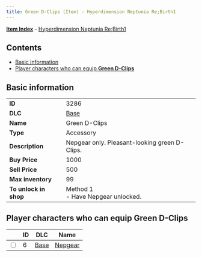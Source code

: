 ```yaml
---
title: Green D-Clips (Item) - Hyperdimension Neptunia Re;Birth1
---
```


[**Item Index**](/neptunia/rb1/item/index.html) - [Hyperdimension Neptunia Re;Birth1](/neptunia/rb1)

## Contents

- [Basic information](#basic-information)
- [Player characters who can equip **Green D-Clips**](#player-characters-who-can-equip-green-d-clips)
## Basic information

|   |   |
| -- | -- |
| **ID** | 3286 |
| **DLC** | [Base](/neptunia/rb1/dlc/1-base.html) |
| **Name** | Green D-Clips |
| **Type** | Accessory |
| **Description** | Nepgear only. Pleasant-looking green D-Clips. |
| **Buy Price** | 1000 |
| **Sell Price** | 500 |
| **Max inventory** | 99 |
| **To unlock in shop** | Method 1<br />- Have Nepgear unlocked. |


## Player characters who can equip **Green D-Clips**

|    | ID | DLC | Name |
| -- | -- | --- | ---- |
| <input type="checkbox" id="rb1-player-1-6" class="trackbox" /> | 6 | [Base](/neptunia/rb1/dlc/1-base.html) | [Nepgear](/neptunia/rb1/player/1-6-nepgear.html) |
